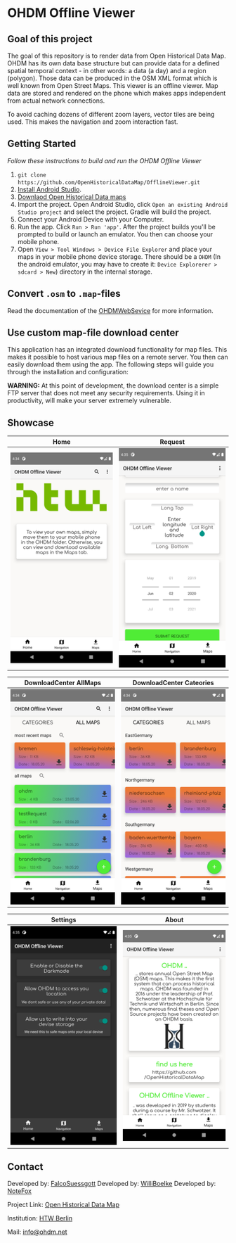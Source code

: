 # OHDM Offline Viewer

## Goal of this project
The goal of this repository is to render data from Open Historical Data Map. OHDM has its own data base structure but can provide data for a defined spatial temporal context - in other words: a data (a day) and a region (polygon). Those data can be produced in the OSM XML format which is well known from Open Street Maps. This viewer is an offline viewer. Map data are stored and rendered on the phone which makes apps independent from actual network connections.

To avoid caching dozens of different zoom layers, vector tiles are being used. This makes the navigation and zoom interaction fast.

## Getting Started
*Follow these instructions to build and run the OHDM Offline Viewer*
1. ```git clone https://github.com/OpenHistoricalDataMap/OfflineViewer.git```
2. [Install Android Studio](https://developer.android.com/sdk/index.html).
3. [Downlaod Open Historical Data maps](http://www.ohdm.net/)
4. Import the project. Open Android Studio, click `Open an existing Android
   Studio project` and select the project. Gradle will build the project.
4. Connect your Android Device with your Computer.
5. Run the app. Click `Run > Run 'app'`. After the project builds you'll be
   prompted to build or launch an emulator. You then can choose your mobile phone. 
6. Open ```View > Tool Windows > Device File Explorer``` and place your maps in your mobile phone device storage. There should be a ```OHDM``` (In the android emulator, you may have to create it: `Device Explorerer > sdcard > New`) directory in the internal storage. 

## Convert ```.osm``` to ```.map```-files
Read the documentation of the [OHDMWebSevice](https://github.com/OpenHistoricalDataMap/DowloadWebService/wiki/osm2map) 
for more information.

## Use custom map-file download center
This application has an integrated download functionality for map files. 
This makes it possible to host various map files on a remote server. 
You then can easily download them using the app. 
The following steps will guide you through the installation and configuration:

**WARNING:** At this point of development, the download center is a simple FTP server that does not meet any security requirements.
Using it in productivity, will make your server extremely vulnerable.

## Showcase

Home                                               |  Request
:-----------------------------------:|:---------------------------------------:
![HOME](screenshots/home.png )        | ![REQUEST](screenshots/request.png)

DownloadCenter AllMaps               |  DownloadCenter Cateories
:-----------------------------------:|:---------------------------------------:
![HOME](screenshots/download1.png)   | ![DOWNLOAD](screenshots/download2.png)

Settings                             |  About
:-----------------------------------:|:---------------------------------------:
![HOME](screenshots/settings.png)    | ![DOWNLOAD](screenshots/about.png)


## Contact
Developed by: [FalcoSuessgott](https://github.com/FalcoSuessgott)
Developed by: [WilliBoelke](https://github.com/WilliBoelke)
Developed by: [NoteFox](https://github.com/NoteFox)

Project Link: [Open Historical Data Map](https://github.com/OpenHistoricalDataMap)

Institution: [HTW Berlin](https://www.htw-berlin.de/)

Mail: [info@ohdm.net](info@ohdm.net)
 
